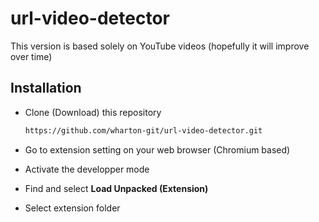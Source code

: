 # url-video-detector

This version is based solely on YouTube videos (hopefully it will improve over time)

## Installation

- Clone (Download) this repository

  ```bash
  https://github.com/wharton-git/url-video-detector.git
  ```

- Go to extension setting on your web browser (Chromium based)
- Activate the developper mode
- Find and select **Load Unpacked (Extension)**
- Select extension folder
